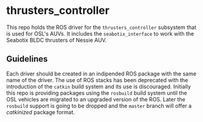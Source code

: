 thrusters_controller
====================

This repo holds the ROS driver for the `thrusters_controller` subsystem that is used for OSL's AUVs.
It includes the `seabotix_interface` to work with the Seabotix BLDC thrusters of Nessie AUV.

Guidelines
----------

Each driver should be created in an indipended ROS package with the same name of the driver. The use of ROS stacks has been deprecated with the introduction of the `catkin` build system and its use is discouraged. Initially this repo is providing packages using the `rosbuild` build system until the OSL vehicles are migrated to an upgraded version of the ROS. Later the `rosbuild` support is going to be dropped and the `master` branch will offer a _catkinized_ package format.
